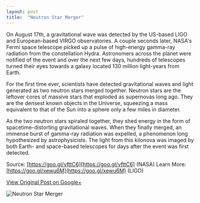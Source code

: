 ```yaml
---
layout: post
title:  "Neutron Star Merger"
---
```


On August 17th, a gravitational wave was detected by the US-based LIGO and European-based VIRGO observatories. A couple seconds later, NASA's Fermi space telescope picked up a pulse of high-energy gamma-ray radiation from the constellation Hydra. Astronomers across the planet were notified of the event and over the next few days, hundreds of telescopes turned their eyes towards a galaxy located 130 million light-years from Earth.

For the first time ever, scientists have detected gravitational waves and light generated as two neutron stars merged together. Neutron stars are the leftover cores of massive stars that exploded as supernovas long ago. They are the densest known objects in the Universe, squeezing a mass equivalent to that of the Sun into a sphere only a few miles in diameter.

As the two neutron stars spiraled together, they shed energy in the form of spacetime-distorting gravitational waves. When they finally merged, an immense burst of gamma-ray radiation was expelled, a phenomenon long hypothesized by astrophysicists. The light from this kilonova was imaged by both Earth- and space-based telescopes for days after the event was first detected.

Source: [https://goo.gl/vfttC6](https://goo.gl/vfttC6) (NASA)
Learn More: [https://goo.gl/xewu6M](https://goo.gl/xewu6M) (LIGO)

[View Original Post on Google+](https://plus.google.com/+ColinSullender/posts/GkvNarmp2tE)

![Neutron Star Merger](/assets/img/2017-10-21-Neutron-Star-Merger.gif)
